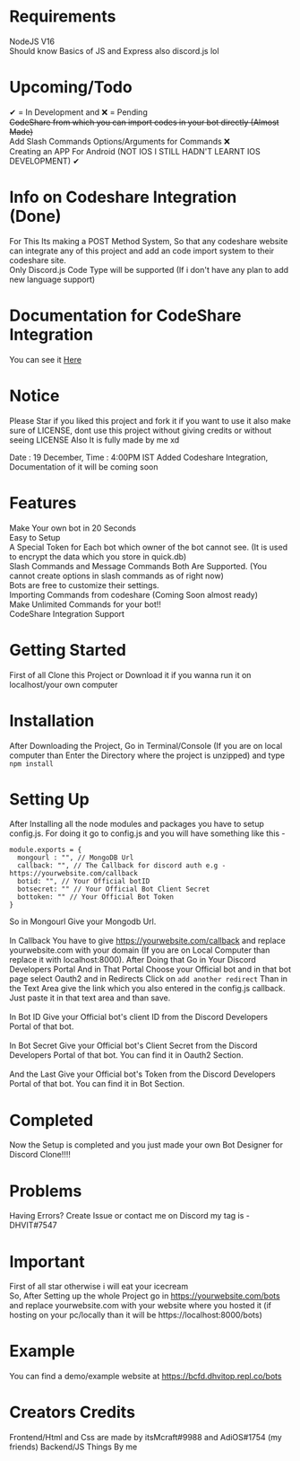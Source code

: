 # Requirements
NodeJS V16 <br> 
Should know Basics of JS and Express also discord.js lol
# Upcoming/Todo
✔ = In Development and ❌ = Pending <br>
~~CodeShare from which you can import codes in your bot directly (Almost Made)~~<br>
Add Slash Commands Options/Arguments for Commands                                             ❌ <br>
Creating an APP For Android (NOT IOS I STILL HADN'T LEARNT IOS DEVELOPMENT)                    ✔ <br>
# Info on Codeshare Integration (Done)
For This Its making a POST Method System, So that any codeshare website can integrate any of this project and add an code import system to their codeshare site. <br>
Only Discord.js Code Type will be supported (If i don't have any plan to add new language support) <br>
# Documentation for CodeShare Integration
You can see it [Here](https://github.com/dhvitOP/bcfd-bdfd-clone/wiki)
# Notice
Please Star if you liked this project and fork it if you want to use it also make sure of LICENSE, dont use this project without giving credits or without seeing LICENSE 
Also It is fully made by me xd <br>

Date : 19 December, Time : 4:00PM IST  Added Codeshare Integration, Documentation of it will be coming soon
# Features 
Make Your own bot in 20 Seconds <br>
Easy to Setup <br>
A Special Token for Each bot which owner of the bot cannot see. (It is used to encrypt the data which you store in quick.db) <br>
Slash Commands and Message Commands Both Are Supported. (You cannot create options in slash commands as of right now) <br>
Bots are free to customize their settings. <br>
Importing Commands from codeshare (Coming Soon almost ready) <br>
Make Unlimited Commands for your bot!! <br>
CodeShare Integration Support <br>
# Getting Started
First of all Clone this Project or Download it if you wanna run it on localhost/your own computer

# Installation
After Downloading the Project, Go in Terminal/Console (If you are on local computer than Enter the Directory where the project is unzipped) and type `npm install` <br>

# Setting Up
After Installing all the node modules and packages you have to setup config.js. For doing it go to config.js and you will have something like this - <br>
```
module.exports = {
  mongourl : "", // MongoDB Url 
  callback: "", // The Callback for discord auth e.g - https://yourwebsite.com/callback
  botid: "", // Your Official botID
  botsecret: "" // Your Official Bot Client Secret
  bottoken: "" // Your Official Bot Token
}
```
So in Mongourl Give your Mongodb Url. <br> <br>
In Callback You have to give https://yourwebsite.com/callback and replace yourwebsite.com with your domain (If you are on Local Computer than replace it with localhost:8000). After Doing that Go in Your Discord Developers Portal And in That Portal Choose your Official bot and in that bot page select Oauth2 and in Redirects Click on `add another redirect` Than in the Text Area give the link which you also entered in the config.js callback. Just paste it in that text area and than save. <br>
<br>
In Bot ID Give your Official bot's client ID from the Discord Developers Portal of that bot. <br> <br>
In Bot Secret Give your Official bot's Client Secret from the Discord Developers Portal of that bot. You can find it in Oauth2 Section. <br> <br>
And the Last Give your Official bot's Token from the Discord Developers Portal of that bot. You can find it in Bot Section. <br>

# Completed
Now the Setup is completed and you just made your own Bot Designer for Discord Clone!!!!
# Problems 
Having Errors? Create Issue or contact me on Discord my tag is - DHVIT#7547
# Important 
First of all star otherwise i will eat your icecream <br>
So, After Setting up the whole Project go in https://yourwebsite.com/bots and replace yourwebsite.com with your website where you hosted it (if hosting on your pc/locally than it will be https://localhost:8000/bots)
# Example 
You can find a demo/example website at https://bcfd.dhvitop.repl.co/bots
# Creators Credits
Frontend/Html and Css are made by itsMcraft#9988  and AdiOS#1754 (my friends)
Backend/JS Things By me  



